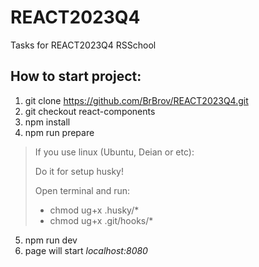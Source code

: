 # REACT2023Q4
Tasks for REACT2023Q4 RSSchool

## How to start project:
1. git clone https://github.com/BrBrov/REACT2023Q4.git
2. git checkout react-components
3. npm install
4. npm run prepare

> If you use linux (Ubuntu, Deian or etc):
> 
> Do it for setup husky!
> 
> Open terminal and run:
> - chmod ug+x .husky/*
> - chmod ug+x .git/hooks/*

5. npm run dev
6. page will start *localhost:8080*